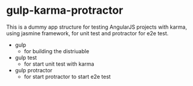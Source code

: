 # gulp-karma-protractor
This is a dummy app structure for testing AngularJS projects with karma, using jasmine framework,
for unit test and protractor for e2e test.

* gulp
  - for building the distriuable
* gulp test
  - for start unit test with karma
* gulp protractor
  - for start protractor to start e2e test
